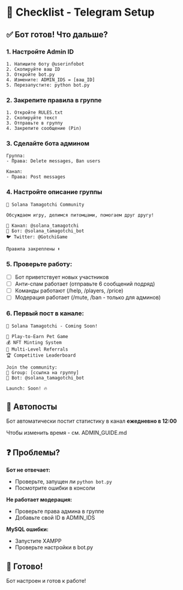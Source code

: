 # 🎯 Checklist - Telegram Setup

## ✅ Бот готов! Что дальше?

### 1. Настройте Admin ID
```
1. Напишите боту @userinfobot
2. Скопируйте ваш ID
3. Откройте bot.py
4. Измените: ADMIN_IDS = [ваш_ID]
5. Перезапустите: python bot.py
```

### 2. Закрепите правила в группе
```
1. Откройте RULES.txt
2. Скопируйте текст
3. Отправьте в группу
4. Закрепите сообщение (Pin)
```

### 3. Сделайте бота админом
```
Группа:
- Права: Delete messages, Ban users

Канал:
- Права: Post messages
```

### 4. Настройте описание группы
```
🐾 Solana Tamagotchi Community

Обсуждаем игру, делимся питомцами, помогаем друг другу!

📢 Канал: @solana_tamagotchi
🤖 Бот: @solana_tamagotchi_bot
🐦 Twitter: @GotchiGame

Правила закреплены ⬆️
```

### 5. Проверьте работу:
- [ ] Бот приветствует новых участников
- [ ] Анти-спам работает (отправьте 6 сообщений подряд)
- [ ] Команды работают (/help, /players, /price)
- [ ] Модерация работает (/mute, /ban - только для админов)

### 6. Первый пост в канале:
```
🚀 Solana Tamagotchi - Coming Soon!

🐾 Play-to-Earn Pet Game
💰 NFT Minting System
🎁 Multi-Level Referrals
🏆 Competitive Leaderboard

Join the community:
👥 Group: [ссылка на группу]
🤖 Bot: @solana_tamagotchi_bot

Launch: Soon! 🔥
```

## 🔄 Автопосты

Бот автоматически постит статистику в канал **ежедневно в 12:00**

Чтобы изменить время - см. ADMIN_GUIDE.md

## ❓ Проблемы?

**Бот не отвечает:**
- Проверьте, запущен ли `python bot.py`
- Посмотрите ошибки в консоли

**Не работает модерация:**
- Проверьте права админа в группе
- Добавьте свой ID в ADMIN_IDS

**MySQL ошибки:**
- Запустите XAMPP
- Проверьте настройки в bot.py

## 🎉 Готово!

Бот настроен и готов к работе!






